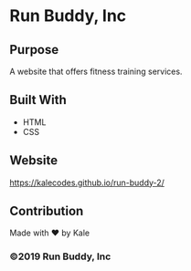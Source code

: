 # Run Buddy, Inc


## Purpose
A website that offers fitness training services.


## Built With
* HTML
* CSS


## Website
https://kalecodes.github.io/run-buddy-2/


## Contribution
Made with ❤️ by Kale


### ©️2019 Run Buddy, Inc 
